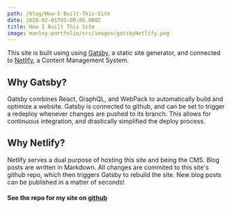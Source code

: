 ```yaml
---
path: /blog/How-I-Built-This-Site
date: 2020-02-01T05:00:00.000Z
title: How I Built This Site
image: manley-portfolio/src/images/gatsbyNetlify.png
---
```

This site is built using using [Gatsby](https://www.gatsbyjs.org/), a static site generator, and connected to [Netlify](https://www.netlifycms.org/), a Content Management System.

## Why Gatsby?
Gatsby combines React, GraphQL, and WebPack to automatically build and optimize a website. Gatsby is connected to github, and can be set to trigger a redeploy whenever changes are pushed to its branch. This allows for continuous integration, and drastically simplified the deploy process.

## Why Netlify?
Netlify serves a dual purpose of hosting this site and being the CMS. Blog posts are written in Markdown. All changes are commited to this site's github repo, which then triggers Gatsby to rebuild the site. New blog posts can be published in a matter of seconds!

#### See the repo for my site on [github](https://github.com/manleyac/manley-portfolio)

